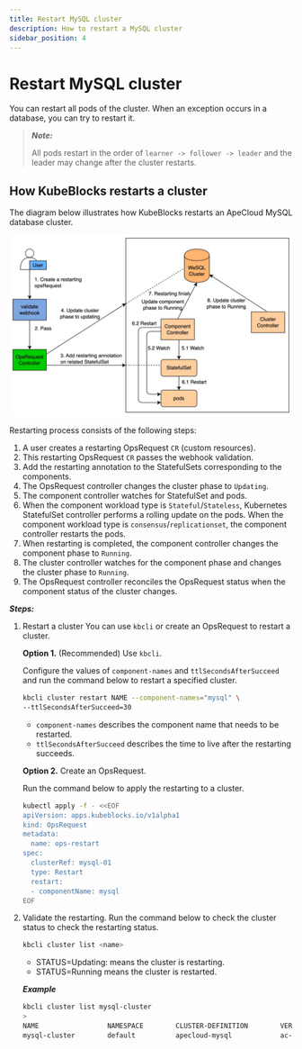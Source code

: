 ```yaml
---
title: Restart MySQL cluster
description: How to restart a MySQL cluster
sidebar_position: 4
---
```


# Restart MySQL cluster
You can restart all pods of the cluster. When an exception occurs in a database, you can try to restart it.

> ***Note:*** 
> 
> All pods restart in the order of `learner -> follower -> leader` and the leader may change after the cluster restarts.

## How KubeBlocks restarts a cluster

The diagram below illustrates how KubeBlocks restarts an ApeCloud MySQL database cluster.

![Restart process](../../../img/mysql_restart_process.jpg)

Restarting process consists of the following steps:

1. A user creates a restarting OpsRequest `CR` (custom resources).
2. This restarting OpsRequest `CR` passes the webhook validation.
3. Add the restarting annotation to the StatefulSets corresponding to the components.
4. The OpsRequest controller changes the cluster phase to `Updating`.
5. The component controller watches for StatefulSet and pods.
6. When the component workload type is `Stateful`/`Stateless`, Kubernetes StatefulSet controller performs a rolling update on the pods. When the component workload type is `consensus`/`replicationset`, the component controller restarts the pods.
7. When restarting is completed, the component controller changes the component phase to `Running`.
8. The cluster controller watches for the component phase and changes the cluster phase to `Running`.
9. The OpsRequest controller reconciles the OpsRequest status when the component status of the cluster changes.

***Steps:***

1. Restart a cluster
  You can use `kbcli` or create an OpsRequest to restart a cluster.
  
   **Option 1.** (Recommended) Use `kbcli`.
   
   Configure the values of `component-names` and `ttlSecondsAfterSucceed` and run the command below to restart a specified cluster.
   ```bash
   kbcli cluster restart NAME --component-names="mysql" \
   --ttlSecondsAfterSucceed=30
   ```
   - `component-names` describes the component name that needs to be restarted.
   - `ttlSecondsAfterSucceed` describes the time to live after the restarting succeeds.

   **Option 2.** Create an OpsRequest.

   Run the command below to apply the restarting to a cluster. 
   ```bash
   kubectl apply -f - <<EOF
   apiVersion: apps.kubeblocks.io/v1alpha1
   kind: OpsRequest
   metadata:
     name: ops-restart
   spec:
     clusterRef: mysql-01
     type: Restart 
     restart:
     - componentName: mysql
   EOF
   ```
2. Validate the restarting.
   Run the command below to check the cluster status to check the restarting status.
   ```bash
   kbcli cluster list <name>
   ```
   - STATUS=Updating: means the cluster is restarting.
   - STATUS=Running means the cluster is restarted.
   
   ***Example***

     ```bash
     kbcli cluster list mysql-cluster
     >
     NAME                 NAMESPACE        CLUSTER-DEFINITION        VERSION                TERMINATION-POLICY        STATUS         CREATED-TIME
     mysql-cluster        default          apecloud-mysql            ac-mysql-8.0.30        Delete                    Running        Jan 29,2023 14:29 UTC+0800
     ```
